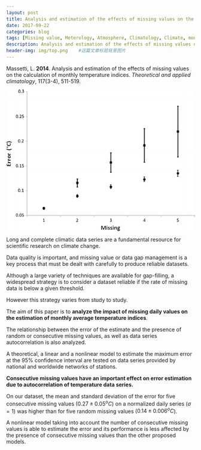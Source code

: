 ```yaml
---
layout: post
title: Analysis and estimation of the effects of missing values on the calculation of monthly temperature indices
date: 2017-09-22
categories: blog
tags: [Missing value, Meterology, Atmosphere, Climatology, Climate, monthly, temperature]
description: Analysis and estimation of the effects of missing values on the calculation of monthly temperature indices
header-img: img/top.png    #这篇文章标题背景图片
---
```


Massetti, L. **2014**. Analysis and estimation of the effects of missing values on the calculation of monthly temperature indices. *Theoretical and applied climatology*, 117(3-4), 511-519.

<center>
    <p><img src="/img/704_2013_1024_Fig2_HTML.gif" align="center"></p>
</center>

Long and complete climatic data series are a fundamental resource for scientific research on climate change. <br>

Data quality is important, and missing value or data gap management is a key process that must be dealt with carefully to produce reliable datasets. <br>

Although a large variety of techniques are available for gap-filling, a widespread strategy is to consider a dataset reliable if the rate of missing data is below a given threshold. <br>

However this strategy varies from study to study. <br>

The aim of this paper is to **analyze the impact of missing daily values on the estimation of monthly average temperature indices**. <br>

The relationship between the error of the estimate and the presence of random or consecutive missing values, as well as data series autocorrelation is also analyzed. <br>

A theoretical, a linear and a nonlinear model to estimate the maximum error at the 95% confidence interval are tested on data series provided by national and worldwide networks of stations. <br>

**Consecutive missing values have an important effect on error estimation due to autocorrelation of temperature data series.** <br>

On our dataset, the mean and standard deviation of the error for five consecutive missing values ($0.27\pm0.05^oC$) on a normalized daily series ($\sigma=1$) was higher than for five random missing values ($0.14\pm0.006^oC$). <br>

A nonlinear model taking into account the number of consecutive missing values is able to estimate the error and its performance is less affected by the presence of consecutive missing values than the other proposed models. <br>


